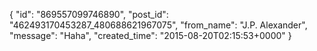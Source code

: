  {
   "id": "869557099746890",
   "post_id": "462493170453287_480688621967075",
   "from_name": "J.P. Alexander",
   "message": "Haha",
   "created_time": "2015-08-20T02:15:53+0000"
 }
